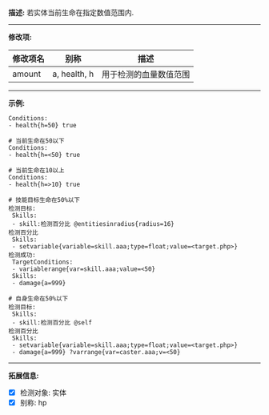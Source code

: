 **描述:** 若实体当前生命在指定数值范围内.

---

**修改项:**

| 修改项名  | 别称           | 描述                      |
| --------- | -------------- | ------------------------- |
| amount    | a, health, h       | 用于检测的血量数值范围 |

---

**示例:**

```
Conditions:
- health{h=50} true
```

```
# 当前生命在50以下
Conditions:
- health{h=<50} true
```

```
# 当前生命在10以上
Conditions:
- health{h=>10} true
```

```
# 技能目标生命在50%以下
检测目标:
 Skills:
 - skill:检测百分比 @entitiesinradius{radius=16}
检测百分比
 Skills:
 - setvariable{variable=skill.aaa;type=float;value=<target.php>}
检测成功:
 TargetConditions:
 - variablerange{var=skill.aaa;value=<50}
 Skills:
 - damage{a=999}
```

```
# 自身生命在50%以下
检测目标:
 Skills:
 - skill:检测百分比 @self
检测百分比
 Skills:
 - setvariable{variable=skill.aaa;type=float;value=<target.php>}
 - damage{a=999} ?varrange{var=caster.aaa;v=<50}
```

---

**拓展信息:**

- [x] 检测对象: 实体
- [x] 别称: hp